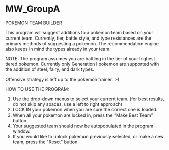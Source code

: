 # MW_GroupA

POKEMON TEAM BUILDER

This program will suggest additions to a pokemon team based on your current team. Currently, tier, battle style, and type resistances
are the primary methods of suggesting a pokemon. The recommendation engine also keeps in mind the types already in your team. 

NOTE: The program assumes you are battling in the tier of your highest tiered pokemon. Currently only Generation I pokemon are supported
with the addition of steel, fairy, and dark types.

Offensive strategy is left up to the pokemon trainer. :-)

HOW TO USE THE PROGRAM:
1) Use the drop-down menus to select your current team. (for best results, do not skip any spaces, use a left to right approach)
2) LOCK IN your pokemon when you are sure the correct one is loaded.
3) When all your pokemon are locked in, press the "Make Best Team" button. 
4) Your suggested team should now be autopopulated in the program window. 
5) If you would like to unlock pokemon previously selected, or make a new team, press the "Reset" button.
